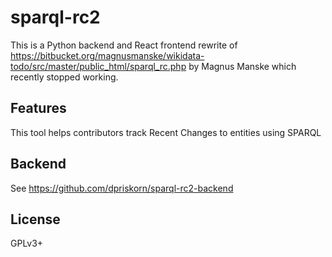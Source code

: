 # sparql-rc2
This is a Python backend and React frontend rewrite of https://bitbucket.org/magnusmanske/wikidata-todo/src/master/public_html/sparql_rc.php by Magnus Manske which recently stopped working.

## Features
This tool helps contributors track Recent Changes to entities using SPARQL 

## Backend
See https://github.com/dpriskorn/sparql-rc2-backend

## License
GPLv3+
